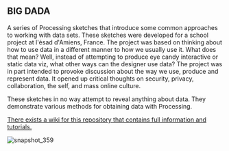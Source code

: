 ## BIG DADA

A series of Processing sketches that introduce some common approaches to working with data sets. These sketches were developed for a school project at l'ésad d'Amiens, France. The project was based on thinking about how to use data in a different manner to how we usually use it. What does that mean? Well, instead of attempting to produce eye candy interactive or static data viz, what other ways can the designer use data? The project was in part intended to provoke discussion about the way we use, produce and represent data. It opened up critical thoughts on security, privacy, collaboration, the self, and mass online culture. 

These sketches in no way attempt to reveal anything about data. They demonstrate various methods for obtaining data with Processing.

[There exists a wiki for this repository that contains full information and tutorials.](https://github.com/FreeArtBureau/BIG_DADA_English/wiki/BIG-DADA-WIKI)

![snapshot_359](https://cloud.githubusercontent.com/assets/1027891/12080357/8876f686-b258-11e5-8b1a-100fc91816bd.png)
